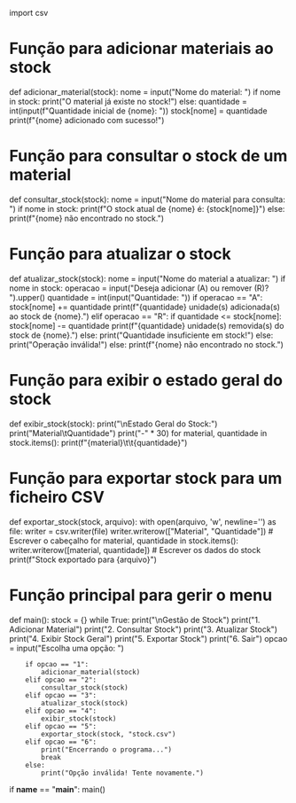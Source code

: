 import csv

# Função para adicionar materiais ao stock
def adicionar_material(stock):
    nome = input("Nome do material: ")
    if nome in stock:
        print("O material já existe no stock!")
    else:
        quantidade = int(input(f"Quantidade inicial de {nome}: "))
        stock[nome] = quantidade
        print(f"{nome} adicionado com sucesso!")

# Função para consultar o stock de um material
def consultar_stock(stock):
    nome = input("Nome do material para consulta: ")
    if nome in stock:
        print(f"O stock atual de {nome} é: {stock[nome]}")
    else:
        print(f"{nome} não encontrado no stock.")

# Função para atualizar o stock
def atualizar_stock(stock):
    nome = input("Nome do material a atualizar: ")
    if nome in stock:
        operacao = input("Deseja adicionar (A) ou remover (R)? ").upper()
        quantidade = int(input("Quantidade: "))
        if operacao == "A":
            stock[nome] += quantidade
            print(f"{quantidade} unidade(s) adicionada(s) ao stock de {nome}.")
        elif operacao == "R":
            if quantidade <= stock[nome]:
                stock[nome] -= quantidade
                print(f"{quantidade} unidade(s) removida(s) do stock de {nome}.")
            else:
                print("Quantidade insuficiente em stock!")
        else:
            print("Operação inválida!")
    else:
        print(f"{nome} não encontrado no stock.")

# Função para exibir o estado geral do stock
def exibir_stock(stock):
    print("\nEstado Geral do Stock:")
    print("Material\tQuantidade")
    print("-" * 30)
    for material, quantidade in stock.items():
        print(f"{material}\t\t{quantidade}")

# Função para exportar stock para um ficheiro CSV
def exportar_stock(stock, arquivo):
    with open(arquivo, 'w', newline='') as file:
        writer = csv.writer(file)
        writer.writerow(["Material", "Quantidade"])  # Escrever o cabeçalho
        for material, quantidade in stock.items():
            writer.writerow([material, quantidade])  # Escrever os dados do stock
    print(f"Stock exportado para {arquivo}")

# Função principal para gerir o menu
def main():
    stock = {}
    while True:
        print("\nGestão de Stock")
        print("1. Adicionar Material")
        print("2. Consultar Stock")
        print("3. Atualizar Stock")
        print("4. Exibir Stock Geral")
        print("5. Exportar Stock")
        print("6. Sair")
        opcao = input("Escolha uma opção: ")

        if opcao == "1":
            adicionar_material(stock)
        elif opcao == "2":
            consultar_stock(stock)
        elif opcao == "3":
            atualizar_stock(stock)
        elif opcao == "4":
            exibir_stock(stock)
        elif opcao == "5":
            exportar_stock(stock, "stock.csv")
        elif opcao == "6":
            print("Encerrando o programa...")
            break
        else:
            print("Opção inválida! Tente novamente.")

if __name__ == "__main__":
    main()

